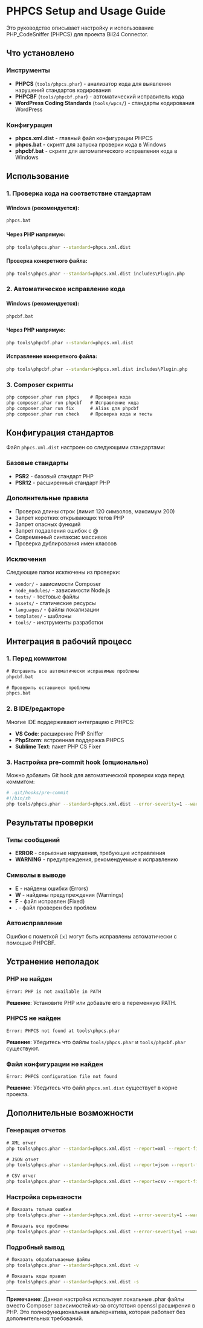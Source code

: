 # PHPCS Setup and Usage Guide

Это руководство описывает настройку и использование PHP_CodeSniffer (PHPCS) для проекта Bil24 Connector.

## Что установлено

### Инструменты
- **PHPCS** (`tools/phpcs.phar`) - анализатор кода для выявления нарушений стандартов кодирования
- **PHPCBF** (`tools/phpcbf.phar`) - автоматический исправитель кода
- **WordPress Coding Standards** (`tools/wpcs/`) - стандарты кодирования WordPress

### Конфигурация
- **phpcs.xml.dist** - главный файл конфигурации PHPCS
- **phpcs.bat** - скрипт для запуска проверки кода в Windows
- **phpcbf.bat** - скрипт для автоматического исправления кода в Windows

## Использование

### 1. Проверка кода на соответствие стандартам

#### Windows (рекомендуется):
```cmd
phpcs.bat
```

#### Через PHP напрямую:
```cmd
php tools\phpcs.phar --standard=phpcs.xml.dist
```

#### Проверка конкретного файла:
```cmd
php tools\phpcs.phar --standard=phpcs.xml.dist includes\Plugin.php
```

### 2. Автоматическое исправление кода

#### Windows (рекомендуется):
```cmd
phpcbf.bat
```

#### Через PHP напрямую:
```cmd
php tools\phpcbf.phar --standard=phpcs.xml.dist
```

#### Исправление конкретного файла:
```cmd
php tools\phpcbf.phar --standard=phpcs.xml.dist includes\Plugin.php
```

### 3. Composer скрипты

```cmd
php composer.phar run phpcs    # Проверка кода
php composer.phar run phpcbf   # Исправление кода
php composer.phar run fix      # Alias для phpcbf
php composer.phar run check    # Проверка кода и тесты
```

## Конфигурация стандартов

Файл `phpcs.xml.dist` настроен со следующими стандартами:

### Базовые стандарты
- **PSR2** - базовый стандарт PHP
- **PSR12** - расширенный стандарт PHP

### Дополнительные правила
- Проверка длины строк (лимит 120 символов, максимум 200)
- Запрет коротких открывающих тегов PHP
- Запрет опасных функций
- Запрет подавления ошибок с @
- Современный синтаксис массивов
- Проверка дублирования имен классов

### Исключения
Следующие папки исключены из проверки:
- `vendor/` - зависимости Composer
- `node_modules/` - зависимости Node.js
- `tests/` - тестовые файлы
- `assets/` - статические ресурсы
- `languages/` - файлы локализации
- `templates/` - шаблоны
- `tools/` - инструменты разработки

## Интеграция в рабочий процесс

### 1. Перед коммитом
```cmd
# Исправить все автоматически исправимые проблемы
phpcbf.bat

# Проверить оставшиеся проблемы
phpcs.bat
```

### 2. В IDE/редакторе
Многие IDE поддерживают интеграцию с PHPCS:
- **VS Code**: расширение PHP Sniffer
- **PhpStorm**: встроенная поддержка PHPCS
- **Sublime Text**: пакет PHP CS Fixer

### 3. Настройка pre-commit hook (опционально)
Можно добавить Git hook для автоматической проверки кода перед коммитом:

```bash
# .git/hooks/pre-commit
#!/bin/sh
php tools/phpcs.phar --standard=phpcs.xml.dist --error-severity=1 --warning-severity=8
```

## Результаты проверки

### Типы сообщений
- **ERROR** - серьезные нарушения, требующие исправления
- **WARNING** - предупреждения, рекомендуемые к исправлению

### Символы в выводе
- **E** - найдены ошибки (Errors)
- **W** - найдены предупреждения (Warnings)
- **F** - файл исправлен (Fixed)
- **.** - файл проверен без проблем

### Автоисправление
Ошибки с пометкой `[x]` могут быть исправлены автоматически с помощью PHPCBF.

## Устранение неполадок

### PHP не найден
```
Error: PHP is not available in PATH
```
**Решение**: Установите PHP или добавьте его в переменную PATH.

### PHPCS не найден
```
Error: PHPCS not found at tools\phpcs.phar
```
**Решение**: Убедитесь что файлы `tools/phpcs.phar` и `tools/phpcbf.phar` существуют.

### Файл конфигурации не найден
```
Error: PHPCS configuration file not found
```
**Решение**: Убедитесь что файл `phpcs.xml.dist` существует в корне проекта.

## Дополнительные возможности

### Генерация отчетов
```cmd
# XML отчет
php tools\phpcs.phar --standard=phpcs.xml.dist --report=xml --report-file=phpcs-report.xml

# JSON отчет
php tools\phpcs.phar --standard=phpcs.xml.dist --report=json --report-file=phpcs-report.json

# CSV отчет
php tools\phpcs.phar --standard=phpcs.xml.dist --report=csv --report-file=phpcs-report.csv
```

### Настройка серьезности
```cmd
# Показать только ошибки
php tools\phpcs.phar --standard=phpcs.xml.dist --error-severity=1 --warning-severity=0

# Показать все проблемы
php tools\phpcs.phar --standard=phpcs.xml.dist --error-severity=1 --warning-severity=1
```

### Подробный вывод
```cmd
# Показать обрабатываемые файлы
php tools\phpcs.phar --standard=phpcs.xml.dist -v

# Показать коды правил
php tools\phpcs.phar --standard=phpcs.xml.dist -s
```

---

**Примечание**: Данная настройка использует локальные .phar файлы вместо Composer зависимостей из-за отсутствия openssl расширения в PHP. Это полнофункциональная альтернатива, которая работает без дополнительных требований. 